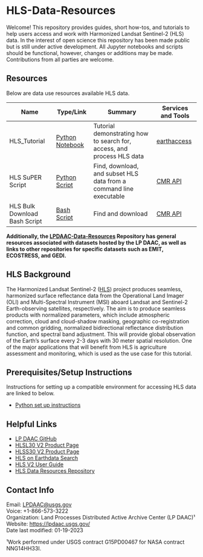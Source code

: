 # HLS-Data-Resources  

Welcome! This repository provides guides, short how-tos, and tutorials to help users access and work with Harmonized Landsat Sentinel-2 (HLS) data. In the interest of open science this repository has been made public but is still under active development. All Jupyter notebooks and scripts should be functional, however, changes or additions may be made. Contributions from all parties are welcome.  

## Resources  

Below are data use resources available HLS data.  

|Name|Type/Link|Summary|Services and Tools|
|----|---------|-------|------------------|
| HLS_Tutorial | [Python Notebook](python/tutorials/HLS_Tutorial.ipynb) | Tutorial demonstrating how to search for, access, and process HLS data | [earthaccess](https://github.com/nsidc/earthaccess) |
| HLS SuPER Script | [Python Script](python/scripts/HLS_SuPER/) | Find, download, and subset HLS data from a command line executable | [CMR API](https://cmr.earthdata.nasa.gov/search/site/docs/search/api.html) |
| HLS Bulk Download Bash Script | [Bash Script](bash/hls-bulk-download/)| Find and download | [CMR API](https://cmr.earthdata.nasa.gov/search/site/docs/search/api.html) |

**Additionally, the [LPDAAC-Data-Resources](https://github.com/nasa/LPDAAC-Data-Resources) Repository has general resources associated with datasets hosted by the LP DAAC, as well as links to other repositories for specific datasets such as EMIT, ECOSTRESS, and GEDI.**

## HLS Background

The  Harmonized Landsat Sentinel-2 ([HLS](https://lpdaac.usgs.gov/data/get-started-data/collection-overview/missions/harmonized-landsat-sentinel-2-hls-overview/)) project produces seamless, harmonized surface reflectance data from the Operational Land Imager (OLI) and Multi-Spectral Instrument (MSI) aboard Landsat and Sentinel-2 Earth-observing satellites, respectively. The aim is to produce seamless products with normalized parameters, which include atmospheric correction, cloud and cloud-shadow masking, geographic co-registration and common gridding, normalized bidirectional reflectance distribution function, and spectral band adjustment. This will provide global observation of the Earth’s surface every 2-3 days with 30 meter spatial resolution. One of the major applications that will benefit from HLS is agriculture assessment and monitoring, which is used as the use case for this tutorial.

## Prerequisites/Setup Instructions

Instructions for setting up a compatible environment for accessing HLS data are linked to below.

- [Python set up instructions](https://github.com/nasa/LPDAAC-Data-Resources/blob/main/setup/setup_instructions_python.md)

## Helpful Links  

- [LP DAAC GitHub](https://github.com/nasa/LPDAAC-Data-Resources)
- [HLSL30 V2 Product Page](https://www.doi.org/10.5067/HLS/HLSL30.002)  
- [HLSS30 V2 Product Page](https://www.doi.org/10.5067/HLS/HLSS30.002)  
- [HLS on Earthdata Search](https://search.earthdata.nasa.gov/search?q=%22HLSS30%22)  
- [HLS V2 User Guide](https://lpdaac.usgs.gov/documents/1326/HLS_User_Guide_V2.pdf)  
- [HLS Data Resources Repository](https://github.com/nasa/HLS-Data-Resources)  

## Contact Info  

Email: <LPDAAC@usgs.gov>  
Voice: +1-866-573-3222  
Organization: Land Processes Distributed Active Archive Center (LP DAAC)¹  
Website: <https://lpdaac.usgs.gov/>  
Date last modified: 01-19-2023  

¹Work performed under USGS contract G15PD00467 for NASA contract NNG14HH33I.  

